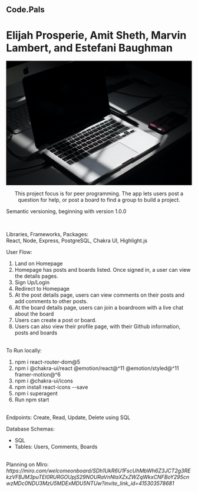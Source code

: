 ## Code.Pals
# Elijah Prosperie, Amit Sheth, Marvin Lambert, and Estefani Baughman <br>

<img align="center" alt="Logo" style= "width: 100%, height: 50%;"  src= https://github.com/code-pals/code.pals-fe/blob/main/src/assets/maksym-zakharyak-6VBRu8jR8to-unsplash.jpg />

<p align = "center">This project focus is for peer programming. The app lets users post a question for help, or post a board to find a group to build a project.</br>

<p>Semantic versioning, beginning with version 1.0.0 </p>
</br>
<p>Libraries, Frameworks, Packages: </br>
React, Node, Express, PostgreSQL, Chakra UI, Highlight.js </p>


User Flow: </br>
<ol>
  <li>Land on Homepage </li>
  <li>Homepage has posts and boards listed. Once signed in, a user can view the details pages.</li> 
  <li>Sign Up/Login</li> 
  <li>Redirect to Homepage</li> 
  <li>At the post details page, users can view comments on their posts and add comments to other posts. </li>
  <li>At the board details page, users can join a boardroom with a live chat about the board </li>
  <li>Users can create a post or board. </li>
  <li>Users can also view their profile page, with their Github information, posts and boards </li>
 </ol>
</br>
To Run locally: </br>
<ol>
<li> npm i react-router-dom@5 </li>
<li>npm i @chakra-ui/react @emotion/react@^11 @emotion/styled@^11 framer-motion@^6 </li>
<li>npm i @chakra-ui/icons </li>
<li>npm install react-icons --save </li>
<li>npm i superagent </li>
  <li> Run npm start </li>
</ol> 
 </br>
Endpoints: Create, Read, Update, Delete using SQL</br>

Database Schemas:
<ul>
<li>SQL</li>
<li>Tables: Users, Comments, Boards </li>
</ul>
</br>
Planning on Miro: </br> <em> https://miro.com/welcomeonboard/SDh1UkR6U1FscUhMbWh6Z3JCT2g3REkzVFBJM3puTEI0RURGOUpjS29NOURaVnNlaXZxZWZqWkxCNFBoY295cnwzMDc0NDU3MzU5MDExMDU5NTUw?invite_link_id=415303578681 <em>
